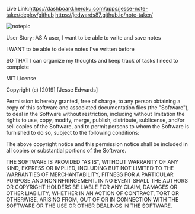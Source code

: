 Live Link:https://dashboard.heroku.com/apps/jesse-note-taker/deploy/github
https://jedwards87.github.io/note-taker/

![notepic](https://user-images.githubusercontent.com/57024833/71053140-278f0100-2113-11ea-91f7-d80731eeed83.PNG)


User Story: AS A user, I want to be able to write and save notes

I WANT to be able to delete notes I've written before

SO THAT I can organize my thoughts and keep track of tasks I need to complete

MIT License

Copyright (c) [2019] [Jesse Edwards]

Permission is hereby granted, free of charge, to any person obtaining a copy of this software and associated documentation files (the "Software"), to deal in the Software without restriction, including without limitation the rights to use, copy, modify, merge, publish, distribute, sublicense, and/or sell copies of the Software, and to permit persons to whom the Software is furnished to do so, subject to the following conditions:

The above copyright notice and this permission notice shall be included in all copies or substantial portions of the Software.

THE SOFTWARE IS PROVIDED "AS IS", WITHOUT WARRANTY OF ANY KIND, EXPRESS OR IMPLIED, INCLUDING BUT NOT LIMITED TO THE WARRANTIES OF MERCHANTABILITY, FITNESS FOR A PARTICULAR PURPOSE AND NONINFRINGEMENT. IN NO EVENT SHALL THE AUTHORS OR COPYRIGHT HOLDERS BE LIABLE FOR ANY CLAIM, DAMAGES OR OTHER LIABILITY, WHETHER IN AN ACTION OF CONTRACT, TORT OR OTHERWISE, ARISING FROM, OUT OF OR IN CONNECTION WITH THE SOFTWARE OR THE USE OR OTHER DEALINGS IN THE SOFTWARE.
